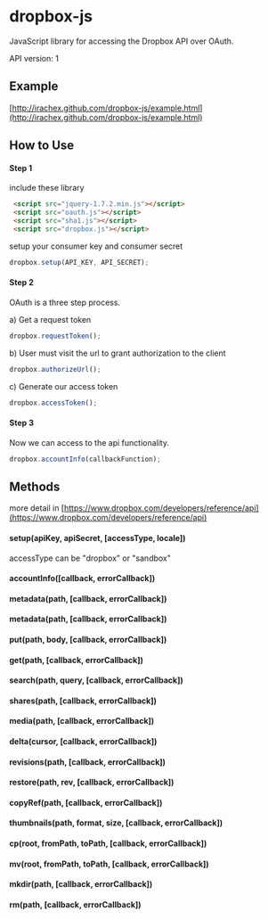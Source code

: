 # dropbox-js

JavaScript library for accessing the Dropbox API over OAuth.

API version: 1

## Example
[http://irachex.github.com/dropbox-js/example.html](http://irachex.github.com/dropbox-js/example.html)

## How to Use
#### Step 1
include these library

```html
 <script src="jquery-1.7.2.min.js"></script>
 <script src="oauth.js"></script>
 <script src="sha1.js"></script>
 <script src="dropbox.js"></script>
```
setup your consumer key and consumer secret

```javascript
dropbox.setup(API_KEY, API_SECRET);
```
#### Step 2
OAuth is a three step process.

a) Get a request token

```javascript
dropbox.requestToken();
```
b) User must visit the url to grant authorization to the client

```javascript
dropbox.authorizeUrl();
```
c) Generate our access token

```javascript
dropbox.accessToken();
```
#### Step 3
Now we can access to the api functionality.

```javascript
dropbox.accountInfo(callbackFunction);
```

## Methods
more detail in [https://www.dropbox.com/developers/reference/api](https://www.dropbox.com/developers/reference/api)
#### setup(apiKey, apiSecret, [accessType, locale])
accessType can be "dropbox" or "sandbox"

#### accountInfo([callback, errorCallback])
#### metadata(path, [callback, errorCallback])
#### metadata(path, [callback, errorCallback])
#### put(path, body, [callback, errorCallback])
#### get(path, [callback, errorCallback])
#### search(path, query, [callback, errorCallback])
#### shares(path, [callback, errorCallback])
#### media(path, [callback, errorCallback])
#### delta(cursor, [callback, errorCallback])
#### revisions(path, [callback, errorCallback])
#### restore(path, rev, [callback, errorCallback])
#### copyRef(path, [callback, errorCallback])
#### thumbnails(path, format, size, [callback, errorCallback])
#### cp(root, fromPath, toPath, [callback, errorCallback])
#### mv(root, fromPath, toPath, [callback, errorCallback])
#### mkdir(path, [callback, errorCallback])
#### rm(path, [callback, errorCallback])

